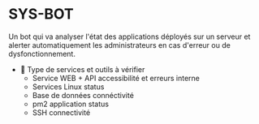 # SYS-BOT
Un bot qui va analyser l'état des applications déployés sur un serveur et alerter automatiquement les administrateurs en cas d'erreur ou de dysfonctionnement.

- 🔧 Type de services et outils à vérifier 
  - Service WEB + API accessibilité et erreurs interne
  - Services Linux status
  - Base de données connéctivité
  - pm2 application status
  - SSH connectivité
